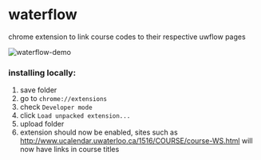 # waterflow
chrome extension to link course codes to their respective uwflow pages

![waterflow-demo](https://github.com/skinsshark/waterflow/blob/master/waterflow-demo.png)

### installing locally:

1. save folder
2. go to `chrome://extensions`
3. check `Developer mode`
4. click `Load unpacked extension...`
5. upload folder
6. extension should now be enabled, sites such as http://www.ucalendar.uwaterloo.ca/1516/COURSE/course-WS.html will now have links in course titles
